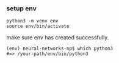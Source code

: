 

### setup env

```
python3 -m venv env
source env/bin/activate
```

make sure env has created successfully.

```
(env) neural-networks-np$ which python3
#=> /your-path/env/bin/python3
```


